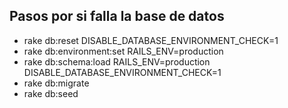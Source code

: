 ## Pasos por si falla la base de datos

* rake db:reset DISABLE_DATABASE_ENVIRONMENT_CHECK=1
* rake db:environment:set RAILS_ENV=production
* rake db:schema:load RAILS_ENV=production DISABLE_DATABASE_ENVIRONMENT_CHECK=1
* rake db:migrate
* rake db:seed
